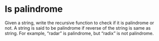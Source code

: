# Is palindrome

Given a string, write the recursive function to check if it is palindrome or not. A string is said to be palindrome if reverse of the string is same as string. For example, “radar” is palindrome, but “radix” is not palindrome.

